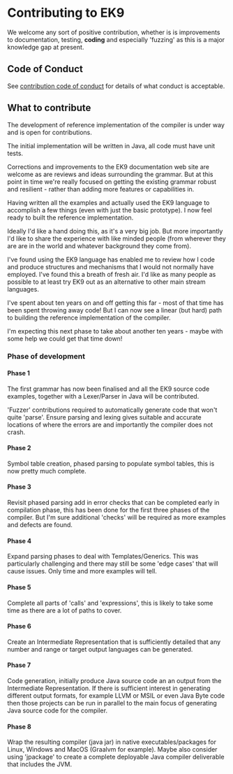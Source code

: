 # Contributing to EK9

We welcome any sort of positive contribution, whether is is improvements to documentation, testing, **coding** and
especially 'fuzzing' as this is a major knowledge gap at present.

## Code of Conduct
See [contribution code of conduct](CODE_OF_CONDUCT.md) for details of what conduct is acceptable.

## What to contribute
The development of reference implementation of the compiler is under way and is open for contributions.

The initial implementation will be written in Java, all code must have unit tests.

Corrections and improvements to the EK9 documentation web site are welcome as are reviews and ideas surrounding the grammar.
But at this point in time we're really focused on getting the existing grammar robust and resilient - rather than adding more features or capabilities in.

Having written all the examples and actually used the EK9 language to accomplish a few things (even with just the basic prototype).
I now feel ready to built the reference implementation.

Ideally I'd like a hand doing this, as it's a very big job. But more importantly I'd like to share the experience with like
minded people (from wherever they are are in the world and whatever background they come from).

I've found using the EK9 language has enabled me to review how I code and produce structures and mechanisms that I would not
normally have employed. I've found this a breath of fresh air. I'd like as many people as possible to at least try EK9 out as an
alternative to other main stream languages.

I've spent about ten years on and off getting this far - most of that time has been spent throwing away code! But I can now see
a linear (but hard) path to building the reference implementation of the compiler.

I'm expecting this next phase to take about another ten years - maybe with some help we could get that time down!


### Phase of development

#### Phase 1
The first grammar has now been finalised and all the EK9 source code examples, together with a Lexer/Parser in Java
will be contributed.

'Fuzzer' contributions required to automatically generate code that won't quite 'parse'.
Ensure parsing and lexing gives suitable and accurate locations of where the errors are and importantly the compiler does not crash.

#### Phase 2
Symbol table creation, phased parsing to populate symbol tables, this is now pretty much complete.

#### Phase 3
Revisit phased parsing add in error checks that can be completed early in compilation phase, this has been done for the first
three phases of the compiler. But I'm sure additional 'checks' will be required as more examples and defects are found.

#### Phase 4
Expand parsing phases to deal with Templates/Generics. This was particularly challenging and there may still be some 'edge cases' that
will cause issues. Only time and more examples will tell.

#### Phase 5
Complete all parts of 'calls' and 'expressions', this is likely to take some time as there are a lot of paths to cover.

#### Phase 6
Create an Intermediate Representation that is sufficiently detailed that any number and range or target output languages can be
generated.

#### Phase 7
Code generation, initially produce Java source code an an output from the Intermediate Representation.
If there is sufficient interest in generating different output formats, for example LLVM or MSIL or even Java Byte code then
those projects can be run in parallel to the main focus of generating Java source code for the compiler.

#### Phase 8
Wrap the resulting compiler (java jar) in native executables/packages for Linux, Windows and MacOS (Graalvm for example).
Maybe also consider using 'jpackage' to create a complete deployable Java compiler deliverable that includes the JVM. 
